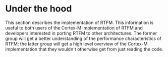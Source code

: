 # Under the hood

This section describes the implementation of RTFM. This information is useful to both users of the
Cortex-M implementation of RTFM and developers interested in porting RTFM to other architectures.
The former group will get a better understanding of the performance characteristics of RTFM; the
latter group will get a high level overview of the Cortex-M implementation that they wouldn't
otherwise get from just reading the code.
